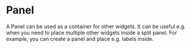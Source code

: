 # Panel

A Panel can be used as a container for other widgets. It can be useful e.g. when you need to place multiple other widgets inside a split panel. For example, you can create a panel and place e.g. labels inside.
